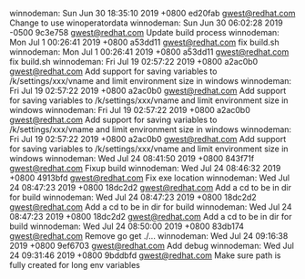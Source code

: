 winnodeman: Sun Jun 30 18:35:10 2019 +0800 ed20fab gwest@redhat.com Change to use winoperatordata
winnodeman: Sun Jun 30 06:02:28 2019 -0500 9c3e758 gwest@redhat.com Update build process
winnodeman: Mon Jul 1 00:26:41 2019 +0800 a53dd11 gwest@redhat.com fix build.sh
winnodeman: Mon Jul 1 00:26:41 2019 +0800 a53dd11 gwest@redhat.com fix build.sh
winnodeman: Fri Jul 19 02:57:22 2019 +0800 a2ac0b0 gwest@redhat.com Add support for saving variables to /k/settings/xxx/vname and limit environment size in windows
winnodeman: Fri Jul 19 02:57:22 2019 +0800 a2ac0b0 gwest@redhat.com Add support for saving variables to /k/settings/xxx/vname and limit environment size in windows
winnodeman: Fri Jul 19 02:57:22 2019 +0800 a2ac0b0 gwest@redhat.com Add support for saving variables to /k/settings/xxx/vname and limit environment size in windows
winnodeman: Fri Jul 19 02:57:22 2019 +0800 a2ac0b0 gwest@redhat.com Add support for saving variables to /k/settings/xxx/vname and limit environment size in windows
winnodeman: Wed Jul 24 08:41:50 2019 +0800 843f71f gwest@redhat.com Fixup build
winnodeman: Wed Jul 24 08:46:32 2019 +0800 4913bfd gwest@redhat.com Fix exe location
winnodeman: Wed Jul 24 08:47:23 2019 +0800 18dc2d2 gwest@redhat.com Add a cd to be in dir for build
winnodeman: Wed Jul 24 08:47:23 2019 +0800 18dc2d2 gwest@redhat.com Add a cd to be in dir for build
winnodeman: Wed Jul 24 08:47:23 2019 +0800 18dc2d2 gwest@redhat.com Add a cd to be in dir for build
winnodeman: Wed Jul 24 08:50:00 2019 +0800 83db174 gwest@redhat.com Remove go get ./...
winnodeman: Wed Jul 24 09:16:38 2019 +0800 9ef6703 gwest@redhat.com Add debug
winnodeman: Wed Jul 24 09:31:46 2019 +0800 9bddbfd gwest@redhat.com Make sure path is fully created for long env variables
